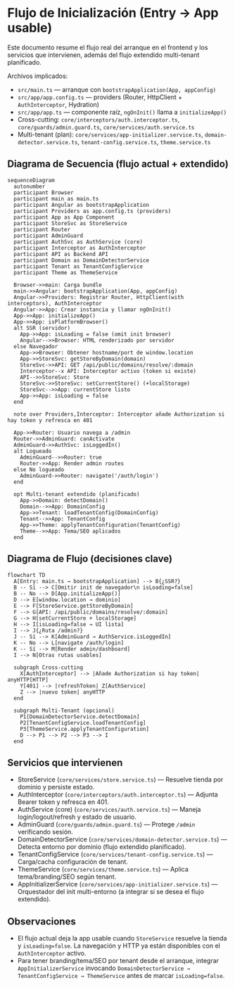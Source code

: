 # Flujo de Inicialización (Entry → App usable)

Este documento resume el flujo real del arranque en el frontend y los servicios que intervienen, además del flujo extendido multi-tenant planificado.

Archivos implicados:
- `src/main.ts` — arranque con `bootstrapApplication(App, appConfig)`
- `src/app/app.config.ts` — providers (Router, HttpClient + `AuthInterceptor`, Hydration)
- `src/app/app.ts` — componente raíz, `ngOnInit()` llama a `initializeApp()`
- Cross-cutting: `core/interceptors/auth.interceptor.ts`, `core/guards/admin.guard.ts`, `core/services/auth.service.ts`
- Multi-tenant (plan): `core/services/app-initializer.service.ts`, `domain-detector.service.ts`, `tenant-config.service.ts`, `theme.service.ts`

## Diagrama de Secuencia (flujo actual + extendido)

```mermaid
sequenceDiagram
  autonumber
  participant Browser
  participant main as main.ts
  participant Angular as bootstrapApplication
  participant Providers as app.config.ts (providers)
  participant App as App Component
  participant StoreSvc as StoreService
  participant Router
  participant AdminGuard
  participant AuthSvc as AuthService (core)
  participant Interceptor as AuthInterceptor
  participant API as Backend API
  participant Domain as DomainDetectorService
  participant Tenant as TenantConfigService
  participant Theme as ThemeService

  Browser->>main: Carga bundle
  main->>Angular: bootstrapApplication(App, appConfig)
  Angular->>Providers: Registrar Router, HttpClient(with interceptors), AuthInterceptor
  Angular->>App: Crear instancia y llamar ngOnInit()
  App->>App: initializeApp()
  App->>App: isPlatformBrowser()
  alt SSR (servidor)
    App->>App: isLoading = false (omit init browser)
    Angular-->>Browser: HTML renderizado por servidor
  else Navegador
    App->>Browser: Obtener hostname/port de window.location
    App->>StoreSvc: getStoreByDomain(domain)
    StoreSvc->>API: GET /api/public/domains/resolve/:domain
    Interceptor--x API: Interceptor activo (token si existe)
    API-->>StoreSvc: Store
    StoreSvc->>StoreSvc: setCurrentStore() (+localStorage)
    StoreSvc-->>App: currentStore listo
    App->>App: isLoading = false
  end

  note over Providers,Interceptor: Interceptor añade Authorization si hay token y refresca en 401

  App->>Router: Usuario navega a /admin
  Router->>AdminGuard: canActivate
  AdminGuard->>AuthSvc: isLoggedIn()
  alt Logueado
    AdminGuard-->>Router: true
    Router->>App: Render admin routes
  else No logueado
    AdminGuard->>Router: navigate('/auth/login')
  end

  opt Multi-tenant extendido (planificado)
    App->>Domain: detectDomain()
    Domain-->>App: DomainConfig
    App->>Tenant: loadTenantConfig(DomainConfig)
    Tenant-->>App: TenantConfig
    App->>Theme: applyTenantConfiguration(TenantConfig)
    Theme-->>App: Tema/SEO aplicados
  end
```

## Diagrama de Flujo (decisiones clave)

```mermaid
flowchart TD
  A[Entry: main.ts → bootstrapApplication] --> B{¿SSR?}
  B -- Sí --> C[Omitir init de navegador\n isLoading=false]
  B -- No --> D[App.initializeApp()]
  D --> E[window.location → dominio]
  E --> F[StoreService.getStoreByDomain]
  F --> G[API: /api/public/domains/resolve/:domain]
  G --> H[setCurrentStore + localStorage]
  H --> I[isLoading=false → UI lista]
  I --> J{¿Ruta /admin?}
  J -- Sí --> K[AdminGuard → AuthService.isLoggedIn]
  K -- No --> L[navigate /auth/login]
  K -- Sí --> M[Render admin/dashboard]
  I --> N[Otras rutas usables]

  subgraph Cross-cutting
    X[AuthInterceptor] --> |Añade Authorization si hay token| anyHTTP[HTTP]
    Y[401] --> |refreshToken| Z[AuthService]
    Z --> |nuevo token| anyHTTP
  end

  subgraph Multi-Tenant (opcional)
    P1[DomainDetectorService.detectDomain]
    P2[TenantConfigService.loadTenantConfig]
    P3[ThemeService.applyTenantConfiguration]
    D --> P1 --> P2 --> P3 --> I
  end
```

## Servicios que intervienen

- StoreService (`core/services/store.service.ts`) — Resuelve tienda por dominio y persiste estado.
- AuthInterceptor (`core/interceptors/auth.interceptor.ts`) — Adjunta Bearer token y refresca en 401.
- AuthService (core) (`core/services/auth.service.ts`) — Maneja login/logout/refresh y estado de usuario.
- AdminGuard (`core/guards/admin.guard.ts`) — Protege `/admin` verificando sesión.
- DomainDetectorService (`core/services/domain-detector.service.ts`) — Detecta entorno por dominio (flujo extendido planificado).
- TenantConfigService (`core/services/tenant-config.service.ts`) — Carga/cacha configuración de tenant.
- ThemeService (`core/services/theme.service.ts`) — Aplica tema/branding/SEO según tenant.
- AppInitializerService (`core/services/app-initializer.service.ts`) — Orquestador del init multi-entorno (a integrar si se desea el flujo extendido).

## Observaciones
- El flujo actual deja la app usable cuando `StoreService` resuelve la tienda y `isLoading=false`. La navegación y HTTP ya están disponibles con el `AuthInterceptor` activo.
- Para tener branding/tema/SEO por tenant desde el arranque, integrar `AppInitializerService` invocando `DomainDetectorService → TenantConfigService → ThemeService` antes de marcar `isLoading=false`.
